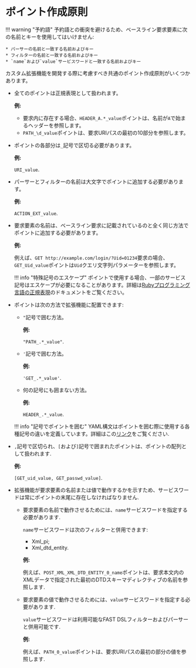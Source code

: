 [link-ruby]:        http://ruby-doc.org/core-2.6.1/doc/regexp_rdoc.html
[link-yaml]:        https://yaml.org/spec/1.2/spec.html

# ポイント作成原則

!!! warning "予約語"
    予約語との衝突を避けるため、ベースライン要求要素に次の名前とキーを使用してはいけません:
        
    * パーサーの名前と一致する名前およびキー
    * フィルターの名前と一致する名前およびキー
    * `name`および`value`サービスワードと一致する名前およびキー 

カスタム拡張機能を開発する際に考慮すべき共通のポイント作成原則がいくつかあります。

* 全てのポイントは正規表現として扱われます。
    
    **例:**

    * 要求内に存在する場合、`HEADER_A.*_value`ポイントは、名前が`A`で始まるヘッダーを参照します。
    * `PATH_\d_value`ポイントは、要求URIパスの最初の10部分を参照します。

* ポイントの各部分は`_`記号で区切る必要があります。
    
    **例:** 
    
    `URI_value`.

* パーサーとフィルターの名前は大文字でポイントに追加する必要があります。
    
    **例:** 
    
    `ACTION_EXT_value`.

* 要求要素の名前は、ベースライン要求に記載されているのと全く同じ方法でポイントに追加する必要があります。
    
    **例:** 
    
    例えば、`GET http://example.com/login/?Uid=01234`要求の場合、`GET_Uid_value`ポイントは`Uid`クエリ文字列パラメーターを参照します。
    
    !!! info "特殊記号のエスケープ"
        ポイントで使用する場合、一部のサービス記号はエスケープが必要になることがあります。詳細は[Rubyプログラミング言語の正規表現][link-ruby]のドキュメントをご覧ください。

* ポイントは次の方法で拡張機能に配置できます:
    * `"`記号で囲む方法。
        
        **例:**
        
        `"PATH_.*_value"`.
    
    * `'`記号で囲む方法。
        
        **例:**
        
        `'GET_.*_value'`.
    
    * 何の記号にも囲まない方法。
        
        **例:**
        
        `HEADER_.*_value`.
    
    !!! info "記号でポイントを囲む"
        YAML構文はポイントを囲む際に使用する各種記号の違いを定義しています。詳細はこの[リンク][link-yaml]をご覧ください.

* `,`記号で区切られ、`[`および`]`記号で囲まれたポイントは、ポイントの配列として扱われます.
    
    **例:**
    
    `[GET_uid_value, GET_passwd_value]`.

* 拡張機能が要求要素の名前または値で動作するかを示すため、サービスワードは常にポイントの末尾に存在しなければなりません. 
    * 要求要素の名前で動作させるためには、`name`サービスワードを指定する必要があります.
        
        `name`サービスワードは次のフィルターと併用できます:
        
        * Xml_pi;
        * Xml_dtd_entity.
        
        **例:**
        
        例えば、`POST_XML_XML_DTD_ENTITY_0_name`ポイントは、要求本文内のXMLデータで指定された最初のDTDスキーマディレクティブの名前を参照します.
    
    * 要求要素の値で動作させるためには、`value`サービスワードを指定する必要があります.
        
        `value`サービスワードは利用可能なFAST DSLフィルターおよびパーサーと併用可能です.
        
        **例:**
        
        例えば、`PATH_0_value`ポイントは、要求URIパスの最初の部分の値を参照します.